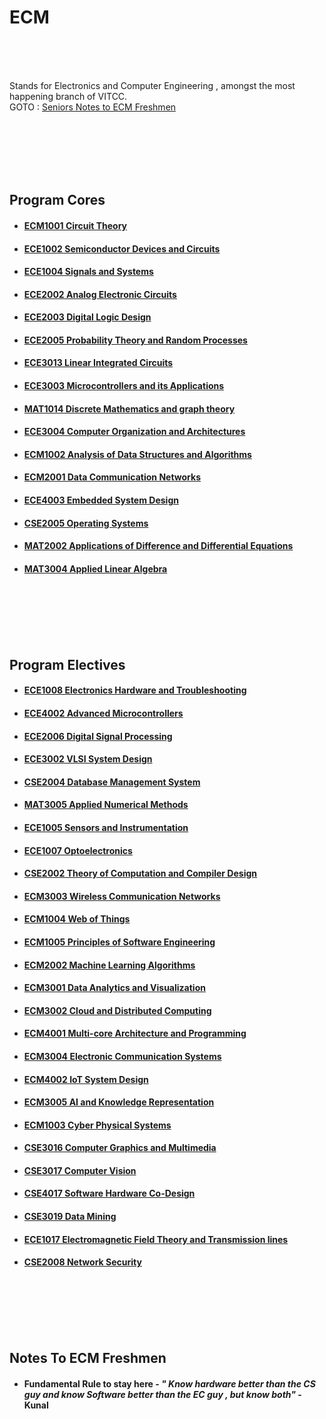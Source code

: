 # ECM

<br /><br /><br />

<!-- add better intro-->

Stands for Electronics and Computer Engineering , amongst the most happening branch of VITCC.<br />
GOTO : [Seniors Notes to ECM Freshmen](#notes-to-ecm-freshmen)

<br /><br /><br /><br /><br />

## Program Cores

<!-- add list of courses -->

- #### [ECM1001 Circuit Theory](https://github.com/ai-vithink/VIT-Student-Resource-Database/tree/master/courses/ECM1001%20Circuit%20Theory)
- #### [ECE1002 Semiconductor Devices and Circuits](https://github.com/ai-vithink/VIT-Student-Resource-Database/tree/master/courses/ECE1002%20Semiconductor%20Devices%20and%20Circuits)
- #### [ECE1004 Signals and Systems](https://github.com/ai-vithink/VIT-Student-Resource-Database/tree/master/courses/ECE1004%20Signals%20and%20Systems)
- #### [ECE2002 Analog Electronic Circuits](https://github.com/ai-vithink/VIT-Student-Resource-Database/tree/master/courses/ECE2002%20Analog%20Electronic%20Circuits)
- #### [ECE2003 Digital Logic Design](https://github.com/ai-vithink/VIT-Student-Resource-Database/tree/master/courses/ECE2003%20Digital%20Logic%20Design)
- #### [ECE2005 Probability Theory and Random Processes](https://github.com/ai-vithink/VIT-Student-Resource-Database/tree/master/courses/ECE2005%20Probability%20Theory%20and%20Random%20Processes)
- #### [ECE3013 Linear Integrated Circuits](https://github.com/ai-vithink/VIT-Student-Resource-Database/tree/master/courses/ECE3013%20Linear%20Integrated%20Circuits)
- #### [ECE3003 Microcontrollers and its Applications](https://github.com/ai-vithink/VIT-Student-Resource-Database/tree/master/courses/ECE3003%20Microcontrollers%20and%20its%20Applications)
- #### [MAT1014 Discrete Mathematics and graph theory](https://github.com/ai-vithink/VIT-Student-Resource-Database/tree/master/courses/MAT1014%20Discrete%20Mathematics%20and%20graph%20theory)
- #### [ECE3004 Computer Organization and Architectures](https://github.com/ai-vithink/VIT-Student-Resource-Database/tree/master/courses/ECE3004%20Computer%20Organization%20and%20Architectures)
- #### [ECM1002 Analysis of Data Structures and Algorithms](https://github.com/ai-vithink/VIT-Student-Resource-Database/tree/master/courses/ECM1002%20Analysis%20of%20Data%20Structures%20and%20Algorithms)
- #### [ECM2001 Data Communication Networks](https://github.com/ai-vithink/VIT-Student-Resource-Database/tree/master/courses/ECM2001%20Data%20Communication%20Networks)
- #### [ECE4003 Embedded System Design](https://github.com/ai-vithink/VIT-Student-Resource-Database/tree/master/courses/ECE4003%20Embedded%20System%20Design)
- #### [CSE2005 Operating Systems](https://github.com/ai-vithink/VIT-Student-Resource-Database/tree/master/courses/CSE2005%20Operating%20Systems)
- #### [MAT2002 Applications of Difference and Differential Equations](https://github.com/ai-vithink/VIT-Student-Resource-Database/tree/master/courses/MAT2002%20Applications%20of%20Difference%20and%20Differential%20Equations)
- #### [MAT3004 Applied Linear Algebra](https://github.com/ai-vithink/VIT-Student-Resource-Database/tree/master/courses/MAT3004%20Applied%20Linear%20Algebra)

<br /><br /><br /><br /><br />

## Program Electives

<!-- add list of electives-->

- #### [ECE1008 Electronics Hardware and Troubleshooting]()
- #### [ECE4002 Advanced Microcontrollers]()
- #### [ECE2006 Digital Signal Processing]()
- #### [ECE3002 VLSI System Design]()
- #### [CSE2004 Database Management System]()
- #### [MAT3005 Applied Numerical Methods]()
- #### [ECE1005 Sensors and Instrumentation]()
- #### [ECE1007 Optoelectronics]()
- #### [CSE2002 Theory of Computation and Compiler Design]()
- #### [ECM3003 Wireless Communication Networks]()
- #### [ECM1004 Web of Things]()
- #### [ECM1005 Principles of Software Engineering]()
- #### [ECM2002 Machine Learning Algorithms]()
- #### [ECM3001 Data Analytics and Visualization]()
- #### [ECM3002 Cloud and Distributed Computing]()
- #### [ECM4001 Multi-core Architecture and Programming]()
- #### [ECM3004 Electronic Communication Systems]()
- #### [ECM4002 IoT System Design]()
- #### [ECM3005 AI and Knowledge Representation]()
- #### [ECM1003 Cyber Physical Systems]()
- #### [CSE3016 Computer Graphics and Multimedia]()
- #### [CSE3017 Computer Vision]()
- #### [CSE4017 Software Hardware Co-Design]()
- #### [CSE3019 Data Mining]()
- #### [ECE1017 Electromagnetic Field Theory and Transmission lines]()
- #### [CSE2008 Network Security]()

<br /><br /><br /><br /><br />

## Notes To ECM Freshmen

- #### Fundamental Rule to stay here - _" Know hardware better than the CS guy and know Software better than the EC guy , but know both"_ - Kunal

<!-- add notes here  
  Format UL  : *  " Quote/Note " ...  - <Name> 
-- >
